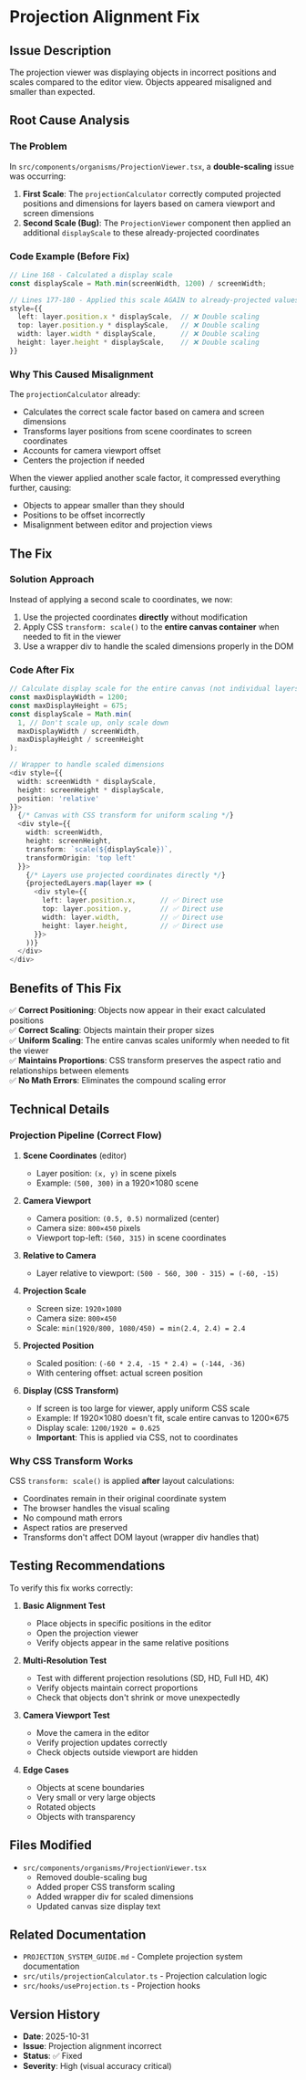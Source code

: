 # Projection Alignment Fix

## Issue Description
The projection viewer was displaying objects in incorrect positions and scales compared to the editor view. Objects appeared misaligned and smaller than expected.

## Root Cause Analysis

### The Problem
In `src/components/organisms/ProjectionViewer.tsx`, a **double-scaling** issue was occurring:

1. **First Scale**: The `projectionCalculator` correctly computed projected positions and dimensions for layers based on camera viewport and screen dimensions
2. **Second Scale (Bug)**: The `ProjectionViewer` component then applied an additional `displayScale` to these already-projected coordinates

### Code Example (Before Fix)
```typescript
// Line 168 - Calculated a display scale
const displayScale = Math.min(screenWidth, 1200) / screenWidth;

// Lines 177-180 - Applied this scale AGAIN to already-projected values
style={{
  left: layer.position.x * displayScale,  // ❌ Double scaling
  top: layer.position.y * displayScale,   // ❌ Double scaling
  width: layer.width * displayScale,      // ❌ Double scaling
  height: layer.height * displayScale,    // ❌ Double scaling
}}
```

### Why This Caused Misalignment

The `projectionCalculator` already:
- Calculates the correct scale factor based on camera and screen dimensions
- Transforms layer positions from scene coordinates to screen coordinates
- Accounts for camera viewport offset
- Centers the projection if needed

When the viewer applied another scale factor, it compressed everything further, causing:
- Objects to appear smaller than they should
- Positions to be offset incorrectly
- Misalignment between editor and projection views

## The Fix

### Solution Approach
Instead of applying a second scale to coordinates, we now:
1. Use the projected coordinates **directly** without modification
2. Apply CSS `transform: scale()` to the **entire canvas container** when needed to fit in the viewer
3. Use a wrapper div to handle the scaled dimensions properly in the DOM

### Code After Fix
```typescript
// Calculate display scale for the entire canvas (not individual layers)
const maxDisplayWidth = 1200;
const maxDisplayHeight = 675;
const displayScale = Math.min(
  1, // Don't scale up, only scale down
  maxDisplayWidth / screenWidth,
  maxDisplayHeight / screenHeight
);

// Wrapper to handle scaled dimensions
<div style={{
  width: screenWidth * displayScale,
  height: screenHeight * displayScale,
  position: 'relative'
}}>
  {/* Canvas with CSS transform for uniform scaling */}
  <div style={{ 
    width: screenWidth,
    height: screenHeight,
    transform: `scale(${displayScale})`,
    transformOrigin: 'top left'
  }}>
    {/* Layers use projected coordinates directly */}
    {projectedLayers.map(layer => (
      <div style={{
        left: layer.position.x,      // ✅ Direct use
        top: layer.position.y,       // ✅ Direct use
        width: layer.width,          // ✅ Direct use
        height: layer.height,        // ✅ Direct use
      }}>
    ))}
  </div>
</div>
```

## Benefits of This Fix

✅ **Correct Positioning**: Objects now appear in their exact calculated positions  
✅ **Correct Scaling**: Objects maintain their proper sizes  
✅ **Uniform Scaling**: The entire canvas scales uniformly when needed to fit the viewer  
✅ **Maintains Proportions**: CSS transform preserves the aspect ratio and relationships between elements  
✅ **No Math Errors**: Eliminates the compound scaling error  

## Technical Details

### Projection Pipeline (Correct Flow)

1. **Scene Coordinates** (editor)
   - Layer position: `(x, y)` in scene pixels
   - Example: `(500, 300)` in a 1920×1080 scene

2. **Camera Viewport**
   - Camera position: `(0.5, 0.5)` normalized (center)
   - Camera size: `800×450` pixels
   - Viewport top-left: `(560, 315)` in scene coordinates

3. **Relative to Camera**
   - Layer relative to viewport: `(500 - 560, 300 - 315) = (-60, -15)`

4. **Projection Scale**
   - Screen size: `1920×1080`
   - Camera size: `800×450`
   - Scale: `min(1920/800, 1080/450) = min(2.4, 2.4) = 2.4`

5. **Projected Position**
   - Scaled position: `(-60 * 2.4, -15 * 2.4) = (-144, -36)`
   - With centering offset: actual screen position

6. **Display (CSS Transform)**
   - If screen is too large for viewer, apply uniform CSS scale
   - Example: If 1920×1080 doesn't fit, scale entire canvas to 1200×675
   - Display scale: `1200/1920 = 0.625`
   - **Important**: This is applied via CSS, not to coordinates

### Why CSS Transform Works

CSS `transform: scale()` is applied **after** layout calculations:
- Coordinates remain in their original coordinate system
- The browser handles the visual scaling
- No compound math errors
- Aspect ratios are preserved
- Transforms don't affect DOM layout (wrapper div handles that)

## Testing Recommendations

To verify this fix works correctly:

1. **Basic Alignment Test**
   - Place objects in specific positions in the editor
   - Open the projection viewer
   - Verify objects appear in the same relative positions

2. **Multi-Resolution Test**
   - Test with different projection resolutions (SD, HD, Full HD, 4K)
   - Verify objects maintain correct proportions
   - Check that objects don't shrink or move unexpectedly

3. **Camera Viewport Test**
   - Move the camera in the editor
   - Verify projection updates correctly
   - Check objects outside viewport are hidden

4. **Edge Cases**
   - Objects at scene boundaries
   - Very small or very large objects
   - Rotated objects
   - Objects with transparency

## Files Modified

- `src/components/organisms/ProjectionViewer.tsx`
  - Removed double-scaling bug
  - Added proper CSS transform scaling
  - Added wrapper div for scaled dimensions
  - Updated canvas size display text

## Related Documentation

- `PROJECTION_SYSTEM_GUIDE.md` - Complete projection system documentation
- `src/utils/projectionCalculator.ts` - Projection calculation logic
- `src/hooks/useProjection.ts` - Projection hooks

## Version History

- **Date**: 2025-10-31
- **Issue**: Projection alignment incorrect
- **Status**: ✅ Fixed
- **Severity**: High (visual accuracy critical)
